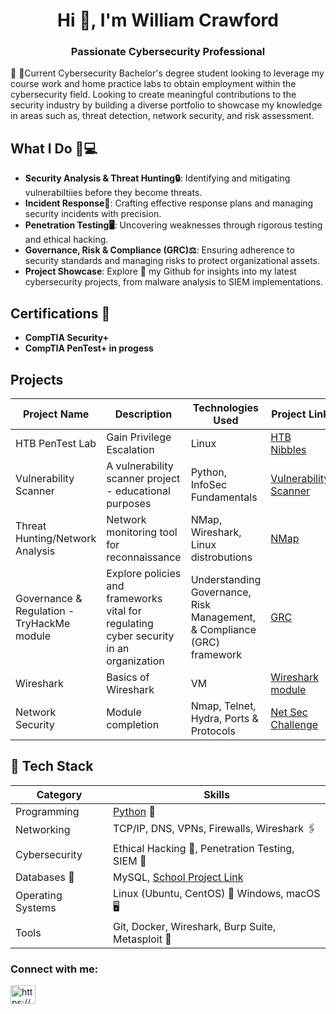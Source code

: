 <h1 align="center">Hi 👋, I'm William Crawford</h1>
<h3 align="center">Passionate Cybersecurity Professional</h3>

🏫 🥇Current Cybersecurity Bachelor's degree student looking to leverage my course work and home practice labs to obtain employment within the cybersecurity field.  Looking to create meaningful contributions to the security industry by building a diverse portfolio to showcase my knowledge in areas such as, threat detection, network security, and risk assessment.  
## What I Do 🥸💻

- **Security Analysis & Threat Hunting🔒**: Identifying and mitigating vulnerabiltiies before they become threats.
- **Incident Response🔬**: Crafting effective response plans and managing security incidents with precision.
- **Penetration Testing🖥️**: Uncovering weaknesses through rigorous testing and ethical hacking.
- **Governance, Risk & Compliance (GRC)⚖️**: Ensuring adherence to security standards and managing risks to protect organizational assets.
- **Project Showcase**: Explore 🧭 my Github for insights into my latest cybersecurity projects, from malware analysis to SIEM implementations.

## Certifications 📝
- **CompTIA Security+**
- **CompTIA PenTest+ in progess**
## Projects
| Project Name | Description | Technologies Used | Project Link |
|--------------|-------------|-------------------|--------------|
| HTB PenTest Lab   | Gain Privilege Escalation | Linux | [HTB Nibbles](https://github.com/WCrawf02/HTB-Nibbles)|
| Vulnerability Scanner | A vulnerability scanner project - educational purposes | Python, InfoSec Fundamentals | [Vulnerability Scanner](https://github.com/WCrawf02/Vulnerability-Scanner-Project) |
| Threat Hunting/Network Analysis| Network monitoring tool for reconnaissance| NMap, Wireshark, Linux distrobutions | [NMap](https://github.com/WCrawf02/Security-Toolbox/blob/main/nmap.py)|
| Governance & Regulation - TryHackMe module | Explore policies and frameworks vital for regulating cyber security in an organization | Understanding Governance, Risk Management, & Compliance (GRC) framework |[GRC](https://github.com/WCrawf02/GRC/blob/main/README.md)
| Wireshark | Basics of Wireshark | VM |[Wireshark module](https://github.com/WCrawf02/Wireshark-Basics)|
| Network Security | Module completion | Nmap, Telnet, Hydra, Ports & Protocols| [Net Sec Challenge](https://github.com/WCrawf02/Network-Security-Challenge/tree/main)
## 💎 Tech Stack
| Category       | Skills                                          |
|----------------|-------------------------------------------------|
| Programming    | [Python](https://github.com/WCrawf02/Python-Monthly-budget-project-) &#x1F40D;|
| Networking     | TCP/IP, DNS, VPNs, Firewalls, Wireshark 🖇️       |
| Cybersecurity  | Ethical Hacking 🔐, Penetration Testing, SIEM 🛑      |
| Databases 💾     | MySQL, <a href="https://github.com/WCrawf02/Database-project">School Project Link</a>|              |
| Operating Systems | Linux (Ubuntu, CentOS) &#x1F427; Windows, macOS 🖥️        |
| Tools          | Git, Docker, Wireshark, Burp Suite, Metasploit 🧨 |



<h3 align="left">Connect with me:</h3>
<p align="left">
<a href="https://linkedin.com/in/https://www.linkedin.com/in/williamcrawford813/" target="blank"><img align="center" src="https://raw.githubusercontent.com/rahuldkjain/github-profile-readme-generator/master/src/images/icons/Social/linked-in-alt.svg" alt="https://www.linkedin.com/in/williamcrawford813/" height="30" width="40" /></a>
</p>


